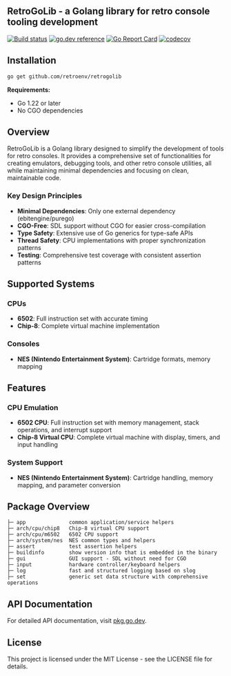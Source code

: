 ## RetroGoLib - a Golang library for retro console tooling development

[![Build status](https://github.com/retroenv/retrogolib/actions/workflows/go.yaml/badge.svg?branch=main)](https://github.com/retroenv/retrogolib/actions)
[![go.dev reference](https://img.shields.io/badge/go.dev-reference-007d9c?logo=go&logoColor=white&style=flat-square)](https://pkg.go.dev/github.com/retroenv/retrogolib)
[![Go Report Card](https://goreportcard.com/badge/github.com/retroenv/retrogolib)](https://goreportcard.com/report/github.com/retroenv/retrogolib)
[![codecov](https://codecov.io/gh/retroenv/retrogolib/branch/main/graph/badge.svg?token=jiBBxNmmVB)](https://app.codecov.io/gh/retroenv/retrogolib)

## Installation

```bash
go get github.com/retroenv/retrogolib
```

**Requirements:**
- Go 1.22 or later
- No CGO dependencies

## Overview

RetroGoLib is a Golang library designed to simplify the development of tools for retro consoles.
It provides a comprehensive set of functionalities for creating emulators, debugging tools, and other
retro console utilities, all while maintaining minimal dependencies and focusing on clean, maintainable code.

### Key Design Principles
- **Minimal Dependencies**: Only one external dependency (ebitengine/purego)
- **CGO-Free**: SDL support without CGO for easier cross-compilation
- **Type Safety**: Extensive use of Go generics for type-safe APIs
- **Thread Safety**: CPU implementations with proper synchronization patterns
- **Testing**: Comprehensive test coverage with consistent assertion patterns

## Supported Systems

### CPUs
- **6502**: Full instruction set with accurate timing
- **Chip-8**: Complete virtual machine implementation

### Consoles
- **NES (Nintendo Entertainment System)**: Cartridge formats, memory mapping

## Features

### CPU Emulation
- **6502 CPU**: Full instruction set with memory management, stack operations, and interrupt support
- **Chip-8 Virtual CPU**: Complete virtual machine with display, timers, and input handling

### System Support
- **NES (Nintendo Entertainment System)**: Cartridge handling, memory mapping, and parameter conversion

## Package Overview

    ├─ app              common application/service helpers
    ├─ arch/cpu/chip8   Chip-8 virtual CPU support
    ├─ arch/cpu/m6502   6502 CPU support
    ├─ arch/system/nes  NES common types and helpers
    ├─ assert           test assertion helpers
    ├─ buildinfo        show version info that is embedded in the binary
    ├─ gui              GUI support - SDL without need for CGO
    ├─ input            hardware controller/keyboard helpers
    ├─ log              fast and structured logging based on slog
    ├─ set              generic set data structure with comprehensive operations

## API Documentation

For detailed API documentation, visit [pkg.go.dev](https://pkg.go.dev/github.com/retroenv/retrogolib).

## License

This project is licensed under the MIT License - see the LICENSE file for details.
